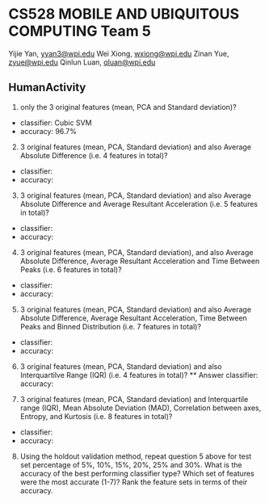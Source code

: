 CS528 MOBILE AND UBIQUITOUS COMPUTING
Team 5
=======
Yijie Yan, yyan3@wpi.edu
Wei Xiong, wxiong@wpi.edu
Zinan Yue, zyue@wpi.edu
Qinlun Luan, qluan@wpi.edu

## HumanActivity
1. only the 3 original features (mean, PCA and Standard deviation)?

 - classifier: Cubic SVM
 - accuracy: 96.7%

2. 3 original features (mean, PCA, Standard deviation) and also Average Absolute Difference (i.e. 4 features in total)?

 - classifier:
 - accuracy:

3. 3 original features (mean, PCA, Standard deviation) and also Average Absolute Difference and Average Resultant Acceleration (i.e. 5 features in total)?

 - classifier:
 - accuracy:

4. 3 original features (mean, PCA, Standard deviation), and also Average Absolute Difference, Average Resultant Acceleration and Time Between Peaks (i.e. 6 features in total)?

 - classifier:
 - accuracy:

5. 3 original features (mean, PCA, Standard deviation) and also Average Absolute Difference, Average Resultant Acceleration, Time Between Peaks and Binned Distribution (i.e. 7 features in total)?

 - classifier:
 - accuracy:

6. 3 original features (mean, PCA, Standard deviation) and also Interquartilve Range (IQR) (i.e. 4 features in total)?
** Answer
classifier: 
accuracy: 

7. 3 original features (mean, PCA, Standard deviation) and Interquartile range (IQR), Mean Absolute Deviation (MAD), Correlation between axes, Entropy, and Kurtosis (i.e. 8 features in total)?

 - classifier:
 - accuracy:

8. Using the holdout validation method, repeat question 5 above for test set percentage of 5%, 10%, 15%, 20%, 25% and 30%. What is the accuracy of the best performing classifier type? Which set of features were the most accurate (1-7)? Rank the feature sets in terms of their accuracy.
